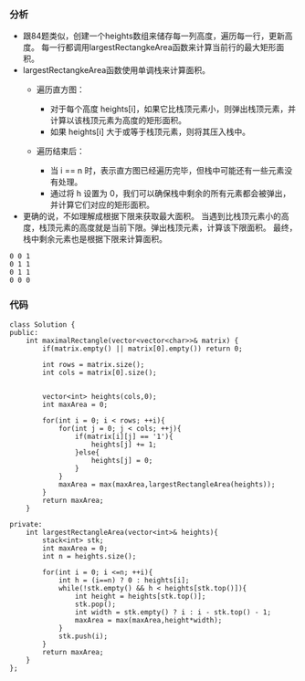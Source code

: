 ### 分析
- 跟84题类似，创建一个heights数组来储存每一列高度，遍历每一行，更新高度。
每一行都调用largestRectangkeArea函数来计算当前行的最大矩形面积。
- largestRectangkeArea函数使用单调栈来计算面积。
    - 遍历直方图：
        - 对于每个高度 heights[i]，如果它比栈顶元素小，则弹出栈顶元素，并计算以该栈顶元素为高度的矩形面积。
        - 如果 heights[i] 大于或等于栈顶元素，则将其压入栈中。

    - 遍历结束后：
        - 当 i == n 时，表示直方图已经遍历完毕，但栈中可能还有一些元素没有处理。
        - 通过将 h 设置为 0，我们可以确保栈中剩余的所有元素都会被弹出，并计算它们对应的矩形面积。
- 更确的说，不如理解成根据下限来获取最大面积。
当遇到比栈顶元素小的高度，栈顶元素的高度就是当前下限。弹出栈顶元素，计算该下限面积。
最终，栈中剩余元素也是根据下限来计算面积。
```
0 0 1
0 1 1
0 1 1
0 0 0
```

### 代码
```
class Solution {
public:
    int maximalRectangle(vector<vector<char>>& matrix) {
        if(matrix.empty() || matrix[0].empty()) return 0;

        int rows = matrix.size();
        int cols = matrix[0].size();


        vector<int> heights(cols,0);
        int maxArea = 0;

        for(int i = 0; i < rows; ++i){
            for(int j = 0; j < cols; ++j){
                if(matrix[i][j] == '1'){
                    heights[j] += 1;
                }else{
                    heights[j] = 0;
                }
            }
            maxArea = max(maxArea,largestRectangleArea(heights));
        }
        return maxArea;
    } 

private:
    int largestRectangleArea(vector<int>& heights){
        stack<int> stk;
        int maxArea = 0;
        int n = heights.size();

        for(int i = 0; i <=n; ++i){
            int h = (i==n) ? 0 : heights[i];
            while(!stk.empty() && h < heights[stk.top()]){
                int height = heights[stk.top()];
                stk.pop();
                int width = stk.empty() ? i : i - stk.top() - 1;
                maxArea = max(maxArea,height*width);
            }
            stk.push(i);
        }
        return maxArea;
    }
};
```